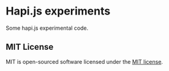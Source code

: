# Hapi.js experiments
Some hapi.js experimental code.

## MIT License
MIT is open-sourced software licensed under the [MIT license](http://opensource.org/licenses/MIT).